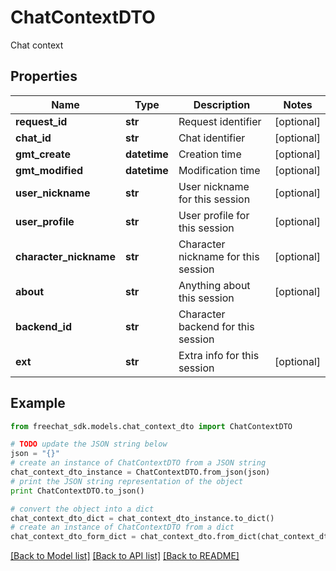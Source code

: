 # ChatContextDTO

Chat context

## Properties

Name | Type | Description | Notes
------------ | ------------- | ------------- | -------------
**request_id** | **str** | Request identifier | [optional] 
**chat_id** | **str** | Chat identifier | [optional] 
**gmt_create** | **datetime** | Creation time | [optional] 
**gmt_modified** | **datetime** | Modification time | [optional] 
**user_nickname** | **str** | User nickname for this session | [optional] 
**user_profile** | **str** | User profile for this session | [optional] 
**character_nickname** | **str** | Character nickname for this session | [optional] 
**about** | **str** | Anything about this session | [optional] 
**backend_id** | **str** | Character backend for this session | 
**ext** | **str** | Extra info for this session | [optional] 

## Example

```python
from freechat_sdk.models.chat_context_dto import ChatContextDTO

# TODO update the JSON string below
json = "{}"
# create an instance of ChatContextDTO from a JSON string
chat_context_dto_instance = ChatContextDTO.from_json(json)
# print the JSON string representation of the object
print ChatContextDTO.to_json()

# convert the object into a dict
chat_context_dto_dict = chat_context_dto_instance.to_dict()
# create an instance of ChatContextDTO from a dict
chat_context_dto_form_dict = chat_context_dto.from_dict(chat_context_dto_dict)
```
[[Back to Model list]](../README.md#documentation-for-models) [[Back to API list]](../README.md#documentation-for-api-endpoints) [[Back to README]](../README.md)


